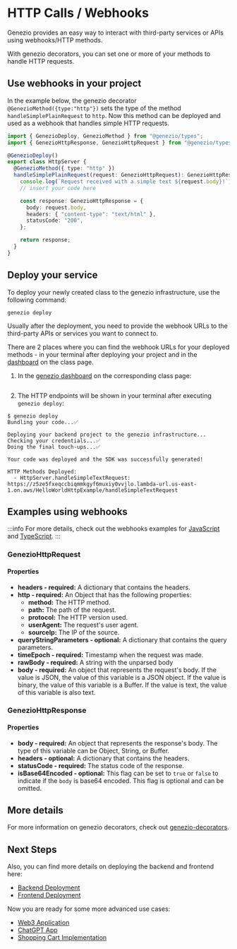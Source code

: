 # HTTP Calls / Webhooks

Genezio provides an easy way to interact with third-party services or APIs using webhooks/HTTP methods.

With genezio decorators, you can set one or more of your methods to handle HTTP requests.

## Use webhooks in your project

In the example below, the genezio decorator `@GenezioMethod({type:"http"})` sets the type of the method `handleSimplePlainRequest` to `http`. Now this method can be deployed and used as a webhook that handles simple HTTP requests.

<!-- {% code title="HttpServer.ts" %} -->

```typescript
import { GenezioDeploy, GenezioMethod } from "@genezio/types";
import { GenezioHttpResponse, GenezioHttpRequest } from "@genezio/types";

@GenezioDeploy()
export class HttpServer {
  @GenezioMethod({ type: "http" })
  handleSimplePlainRequest(request: GenezioHttpRequest): GenezioHttpResponse {
    console.log(`Request received with a simple text ${request.body}!`);
    // insert your code here

    const response: GenezioHttpResponse = {
      body: request.body,
      headers: { "content-type": "text/html" },
      statusCode: "200",
    };

    return response;
  }
}
```

<!-- {% endcode %} -->

## Deploy your service

To deploy your newly created class to the genezio infrastructure, use the following command:

```
genezio deploy
```

Usually after the deployment, you need to provide the webhook URLs to the third-party APIs or services you want to connect to.&#x20;

There are 2 places where you can find the webhook URLs for your deployed methods - in your terminal after deploying your project and in the [dashboard](https://app.genez.io) on the class page.

1. In the [genezio dashboard](https://app.genez.io) on the corresponding class page:

<figure><img src="../.gitbook/assets/image (8).png" alt=""/><figcaption></figcaption></figure>

2. The HTTP endpoints will be shown in your terminal after executing `genezio deploy`:

```
$ genezio deploy
Bundling your code...✅

Deploying your backend project to the genezio infrastructure...
Checking your credentials...✅
Doing the final touch-ups...✅

Your code was deployed and the SDK was successfully generated!

HTTP Methods Deployed:
  - HttpServer.handleSimpleTextRequest: https://z5ze5fxeqccbiqmmkgyf6muxiy0vvjlo.lambda-url.us-east-1.on.aws/HelloWorldHttpExample/handleSimpleTextRequest
```

## Examples using webhooks

<!-- {% hint style="info" %} -->

:::info
For more details, check out the webhooks examples for [JavaScript](https://github.com/Genez-io/genezio-examples/tree/master/javascript/webhook) and [TypeScript](https://github.com/Genez-io/genezio-examples/tree/master/typescript/webhook).
:::

<!-- {% endhint %} -->

### GenezioHttpRequest

#### Properties

- **headers - required:** A dictionary that contains the headers.
- **http - required:** An Object that has the following properties:
  - **method:** The HTTP method.
  - **path:** The path of the request.
  - **protocol:** The HTTP version used.
  - **userAgent:** The request's user agent.
  - **sourceIp:** The IP of the source.
- **queryStringParameters - optional:** A dictionary that contains the query parameters.
- **timeEpoch - required:** Timestamp when the request was made.
- **rawBody - required:** A string with the unparsed body
- **body - required:** An object that represents the request's body. If the value is JSON, the value of this variable is a JSON object. If the value is binary, the value of this variable is a Buffer. If the value is text, the value of this variable is also text.&#x20;

### GenezioHttpResponse

#### Properties

- **body - required:** An object that represents the response's body. The type of this variable can be Object, String, or Buffer.
- **headers - optional:** A dictionary that contains the headers.
- **statusCode - required:** The status code of the response.
- **isBase64Encoded - optional:** This flag can be set to `true` or `false` to indicate if the `body` is base64 encoded. This flag is optional and can be omitted.&#x20;

## More details

For more information on genezio decorators, check out [genezio-decorators](../project-structure/genezio-decorators "mention").

## Next Steps

Also, you can find more details on deploying the backend and frontend here:

- [Backend Deployment](backend-deployment)
- [Frontend Deployment](frontend-deployment)

Now you are ready for some more advanced use cases:

- [Web3 Application](https://genezio.com/blog/create-your-first-web3-app/)
- [ChatGPT App](https://genezio.com/blog/create-your-first-app-using-chatgpt/)
- [Shopping Cart Implementation](https://genezio.com/blog/implement-a-shopping-cart-using-typescript-redis-and-react/)
